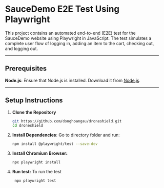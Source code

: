 
# SauceDemo E2E Test Using Playwright

This project contains an automated end-to-end (E2E) test for the SauceDemo website using Playwright in JavaScript. 
The test simulates a complete user flow of logging in, adding an item to the cart, checking out, and logging out.

---

## Prerequisites

**Node.js**: Ensure that Node.js is installed. Download it from [Node.js](https://nodejs.org/).


---

## Setup Instructions

1. **Clone the Repository**
   ```bash
   git https://github.com/donghoangau/droneshield.git
   cd droneshield

2. **Install Dependencies:**
   Go to directory folder and run:

   ```bash
   npm install @playwright/test --save-dev

3. **Install Chromium Browser:**

   ```bash
   npx playwright install

4. **Run test:**
    To run the test

   ```bash
    npx playwright test
